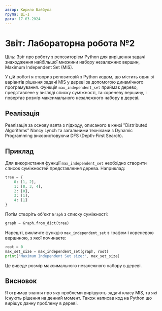 ```yaml
---
автор: Кирило Байбула
група: ШІ-1
дата: 17.03.2024
---
```


# Звіт: Лабораторна робота №2

Ціль: Звіт про роботу з репозиторієм Python для вирішення задачі знаходження найбільшої множини набору незалежних вершин, Maximum Independent Set (MIS).

У цій роботі я створив репозиторій з Python кодом, що містить один зі варіантів рішення задачі MIS у дереві за допомогою динамічного програмування. Функція `max_independent_set` приймає дерево, представлене у вигляді списку суміжності, та кореневу вершину, і повертає розмір максимального незалежного набору в дереві.

## Реалізація

Реалізація за основу взята з підходу, описаного в книзі "Distributed Algorithms" Nancy Lynch та загальними техніками з Dynamic Programming використовуючи DFS (Depth-First Search).

## Приклад

Для використання функції `max_independent_set` необхідно створити список суміжностей представлення дерева. Наприклад:

```python
tree = {
    0: [1, 2],
    1: [0, 3, 4],
    2: [0],
    3: [1],
    4: [1]
}
```

Потім створіть об'єкт `Graph` з списку суміжності:

```python
graph = Graph.from_dict(tree)
```

Нарешті, викличте функцію `max_independent_set` з графом і кореневою вершиною, з якої починаєте:

```python
root = 0
max_set_size = max_independent_set(graph, root)
print("Maximum Independent Set size:", max_set_size)
```

Це виведе розмір максимального незалежного набору в дереві.

## Висновок

Я отримав знання про яку проблеми вирішують задачі класу MIS, та які існують рішення на денний момент. Також написав код на Python що вирішує данну проблему в дереві.

